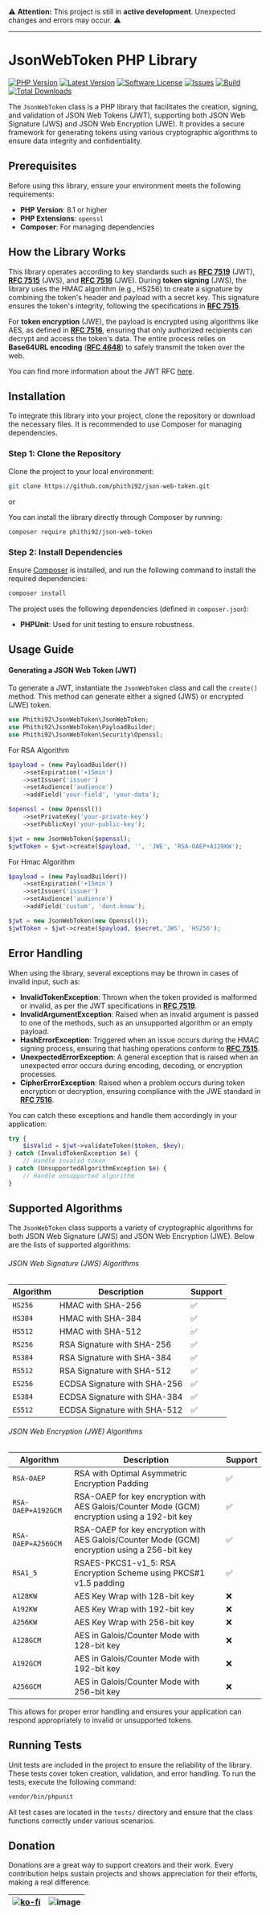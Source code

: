 ⚠️ **Attention:** This project is still in **active development**. Unexpected changes and errors may occur. ⚠️

---

# JsonWebToken PHP Library

[![PHP Version](https://img.shields.io/packagist/php-v/phithi92/json-web-token.svg?style=for-the-badge)](https://packagist.org/packages/phithi92/json-web-token) [![Latest Version](http://img.shields.io/packagist/v/phithi92/json-web-token.svg?style=for-the-badge)](https://github.com/phithi92/json-web-token/releases) [![Software License](https://img.shields.io/badge/license-MIT-brightgreen.svg?style=for-the-badge)](LICENSE) [![Issues](https://img.shields.io/github/issues/phithi92/json-web-token.svg?style=for-the-badge)](https://github.com/phithi92/json-web-token/issues) [![Build](https://img.shields.io/github/actions/workflow/status/phithi92/json-web-token/php.yml?branch=main&style=for-the-badge)](https://github.com/phithi92/json-web-token/actions) [![Total Downloads](https://img.shields.io/packagist/dt/phithi92/json-web-token.svg?style=for-the-badge)](https://packagist.org/packages/phithi92/json-web-token)

The `JsonWebToken` class is a PHP library that facilitates the creation, signing, and validation of JSON Web Tokens (JWT), supporting both JSON Web Signature (JWS) and JSON Web Encryption (JWE). It provides a secure framework for generating tokens using various cryptographic algorithms to ensure data integrity and confidentiality.

## Prerequisites

Before using this library, ensure your environment meets the following requirements:

- **PHP Version**: 8.1 or higher
- **PHP Extensions**: `openssl`
- **Composer**: For managing dependencies

## How the Library Works

This library operates according to key standards such as [**RFC 7519**](https://datatracker.ietf.org/doc/html/rfc7519) (JWT), [**RFC 7515**](https://datatracker.ietf.org/doc/html/rfc7515) (JWS), and [**RFC 7516**](https://datatracker.ietf.org/doc/html/rfc7516) (JWE). During **token signing** (JWS), the library uses the HMAC algorithm (e.g., HS256) to create a signature by combining the token's header and payload with a secret key. This signature ensures the token's integrity, following the specifications in [**RFC 7515**](https://datatracker.ietf.org/doc/html/rfc7515).

For **token encryption** (JWE), the payload is encrypted using algorithms like AES, as defined in [**RFC 7516**](https://datatracker.ietf.org/doc/html/rfc7516), ensuring that only authorized recipients can decrypt and access the token's data. The entire process relies on **Base64URL encoding** ([**RFC 4648**](https://datatracker.ietf.org/doc/html/rfc4648)) to safely transmit the token over the web.

You can find more information about the JWT RFC [here](https://datatracker.ietf.org/doc/html/rfc7519).

## Installation

To integrate this library into your project, clone the repository or download the necessary files. It is recommended to use Composer for managing dependencies.

### Step 1: Clone the Repository

Clone the project to your local environment:

```bash
git clone https://github.com/phithi92/json-web-token.git
```

or

You can install the library directly through Composer by running:

```bash
composer require phithi92/json-web-token
```

### Step 2: Install Dependencies

Ensure [Composer](https://getcomposer.org/) is installed, and run the following command to install the required dependencies:

```bash
composer install
```

The project uses the following dependencies (defined in `composer.json`):

- **PHPUnit**: Used for unit testing to ensure robustness.

## Usage Guide

#### Generating a JSON Web Token (JWT)

To generate a JWT, instantiate the `JsonWebToken` class and call the `create()` method. This method can generate either a signed (JWS) or encrypted (JWE) token.

```php
use Phithi92\JsonWebToken\JsonWebToken;
use Phithi92\JsonWebToken\PayloadBuilder;
use Phithi92\JsonWebToken\Security\Openssl;
```

For RSA Algorithm

```php
$payload = (new PayloadBuilder())
    ->setExpiration('+15min')
    ->setIssuer('issuer')
    ->setAudience('audience')
    ->addField('your-field', 'your-data');

$openssl = (new Openssl())
    ->setPrivateKey('your-private-key')
    ->setPublicKey('your-public-key');

$jwt = new JsonWebToken($openssl);
$jwtToken = $jwt->create($payload, '', 'JWE', 'RSA-OAEP+A128KW');
```

For Hmac Algorithm

```php
$payload = (new PayloadBuilder())
    ->setExpiration('+15min')
    ->setIssuer('issuer')
    ->setAudience('audience')
    ->addField('custom', 'dont.know');

$jwt = new JsonWebToken(new Openssl());
$jwtToken = $jwt->create($payload, $secret,'JWS', 'HS256');
```

## Error Handling

When using the library, several exceptions may be thrown in cases of invalid input, such as:

- **InvalidTokenException**: Thrown when the token provided is malformed or invalid, as per the JWT specifications in [**RFC 7519**](https://datatracker.ietf.org/doc/html/rfc7519).
- **InvalidArgumentException**: Raised when an invalid argument is passed to one of the methods, such as an unsupported algorithm or an empty payload.
- **HashErrorException**: Triggered when an issue occurs during the HMAC signing process, ensuring that hashing operations conform to [**RFC 7515**](https://datatracker.ietf.org/doc/html/rfc7515).
- **UnexpectedErrorException**: A general exception that is raised when an unexpected error occurs during encoding, decoding, or encryption processes.
- **CipherErrorException**: Raised when a problem occurs during token encryption or decryption, ensuring compliance with the JWE standard in [**RFC 7516**](https://datatracker.ietf.org/doc/html/rfc7516).

You can catch these exceptions and handle them accordingly in your application:

```php
try {
    $isValid = $jwt->validateToken($token, $key);
} catch (InvalidTokenException $e) {
    // Handle invalid token
} catch (UnsupportedAlgorithmException $e) {
    // Handle unsupported algorithm
}
```

## Supported Algorithms

The `JsonWebToken` class supports a variety of cryptographic algorithms for both JSON Web Signature (JWS) and JSON Web Encryption (JWE). Below are the lists of supported algorithms:

###### JSON Web Signature (JWS) Algorithms

| **Algorithm** | **Description**              | **Support** |
| ------------- | ---------------------------- | ----------- |
| `HS256`       | HMAC with SHA-256            | ✅           |
| `HS384`       | HMAC with SHA-384            | ✅           |
| `HS512`       | HMAC with SHA-512            | ✅           |
| `RS256`       | RSA Signature with SHA-256   | ✅           |
| `RS384`       | RSA Signature with SHA-384   | ✅           |
| `RS512`       | RSA Signature with SHA-512   | ✅           |
| `ES256`       | ECDSA Signature with SHA-256 | ✅           |
| `ES384`       | ECDSA Signature with SHA-384 | ✅           |
| `ES512`       | ECDSA Signature with SHA-512 | ✅           |

###### JSON Web Encryption (JWE) Algorithms

| **Algorithm**      | **Description**                                                                               | **Support** |
| ------------------ | --------------------------------------------------------------------------------------------- | ----------- |
| `RSA-OAEP`         | RSA with Optimal Asymmetric Encryption Padding                                                | ✅           |
| `RSA-OAEP+A192GCM` | RSA-OAEP for key encryption with AES Galois/Counter Mode (GCM) encryption using a 192-bit key | ✅           |
| `RSA-OAEP+A256GCM` | RSA-OAEP for key encryption with AES Galois/Counter Mode (GCM) encryption using a 256-bit key | ✅           |
| `RSA1_5`           | RSAES-PKCS1-v1_5: RSA Encryption Scheme using PKCS#1 v1.5 padding                             | ✅           |
| `A128KW`           | AES Key Wrap with 128-bit key                                                                 | ❌           |
| `A192KW`           | AES Key Wrap with 192-bit key                                                                 | ❌           |
| `A256KW`           | AES Key Wrap with 256-bit key                                                                 | ❌           |
| `A128GCM`          | AES in Galois/Counter Mode with 128-bit key                                                   | ❌           |
| `A192GCM`          | AES in Galois/Counter Mode with 192-bit key                                                   | ❌           |
| `A256GCM`          | AES in Galois/Counter Mode with 256-bit key                                                   | ❌           |

This allows for proper error handling and ensures your application can respond appropriately to invalid or unsupported tokens.

## Running Tests

Unit tests are included in the project to ensure the reliability of the library. These tests cover token creation, validation, and error handling. To run the tests, execute the following command:

```bash
vendor/bin/phpunit
```

All test cases are located in the `tests/` directory and ensure that the class functions correctly under various scenarios.

## Donation

Donations are a great way to support creators and their work. Every contribution helps sustain projects and shows appreciation for their efforts, making a real difference.

| [![ko-fi](https://ko-fi.com/img/githubbutton_sm.svg)](https://ko-fi.com/R6R414XGWN) | ![image](https://storage.ko-fi.com/cdn/useruploads/R6R414XGWN/qrcode.png?v=40dee069-2316-462f-8c3f-29825e00fa10?v=2) |
| ----------------------------------------------------------------------------------- | -------------------------------------------------------------------------------------------------------------------- |
